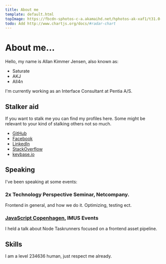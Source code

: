```yaml
---
title: About me
template: default.html
topImage: https://fbcdn-sphotos-c-a.akamaihd.net/hphotos-ak-xaf1/t31.0-8/1654905_694740623966543_3888718086569560381_o.jpg
todo: Add http://www.chartjs.org/docs/#radar-chart
---
```



# About me...

<p>Hello, my name is <span itemprop="name">Allan Kimmer Jensen</span>, also known as:</p>

<ul>
    <li itemprop="nickname">
        Saturate
    </li>
    <li itemprop="nickname">
        AKJ
    </li>
    <li itemprop="nickname">
        All4n
    </li>
</ul>

<p>I'm currently working as an <span itemprop="title">Interface Consultant</span> at <span itemprop="affiliation">Pentia A/S</span>.</p>

## Stalker aid
If you want to stalk me you can find my profiles here.
Some might be relevant to your kind of stalking others not so much.

- [GitHub](https://github.com/Saturate)
- [Facebook](https://www.facebook.com/allankimmerjensen)
- [LinkedIn](https://www.linkedin.com/in/allankimmerjensen)
- [StackOverflow](http://stackoverflow.com/users/171087/allan-kimmer-jensen)
- [keybase.io](https://keybase.io/akj)

## Speaking
I've been speaking at some events:

### 2x Technology Perspective Seminar, Netcompany.
Frontend in general, and how we do it. Optimizing, testing ect.

### [JavaScript Copenhagen](http://imus.dk/2014-09-23/free-javascript-event-in-copenhagen/), IMUS Events
I held a talk about Node Taskrunners focused on a frontend asset pipeline.

## Skills
I am a level 234636 human, just respect me already.
